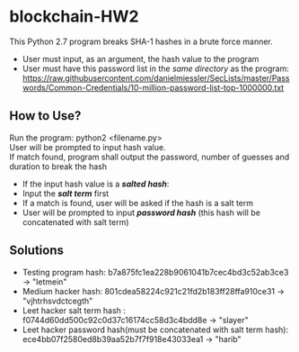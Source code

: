 # blockchain-HW2 
This Python 2.7 program breaks SHA-1 hashes in a brute force manner.
* User must input, as an argument, the hash value to the program 
* User must have this password list in the _same directory_ as the program: https://raw.githubusercontent.com/danielmiessler/SecLists/master/Passwords/Common-Credentials/10-million-password-list-top-1000000.txt

## How to Use? 
Run the program: python2 <filename.py>  
User will be prompted to input hash value.  
If match found, program shall output the password, number of guesses and duration to break the hash 
* If the input hash value is a **_salted hash_**: 
* Input the **_salt term_** first 
* If a match is found, user will be asked if the hash is a salt term 
* User will be prompted to input **_password hash_** (this hash will be concatenated with salt term)  


## Solutions 
* Testing program hash: b7a875fc1ea228b9061041b7cec4bd3c52ab3ce3 -> "letmein"
* Medium hacker hash: 801cdea58224c921c21fd2b183ff28ffa910ce31 -> "vjhtrhsvdctcegth"
* Leet hacker salt term hash : f0744d60dd500c92c0d37c16174cc58d3c4bdd8e -> "slayer"
* Leet hacker password hash(must be concatenated with salt term hash): ece4bb07f2580ed8b39aa52b7f7f918e43033ea1 -> "harib" 



